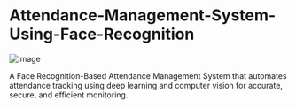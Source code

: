 # Attendance-Management-System-Using-Face-Recognition
![image](https://github.com/user-attachments/assets/575b267d-34b4-4af2-9890-6d65fa49f533)

A Face Recognition-Based Attendance Management System that automates attendance tracking using deep learning and computer vision for accurate, secure, and efficient monitoring.
